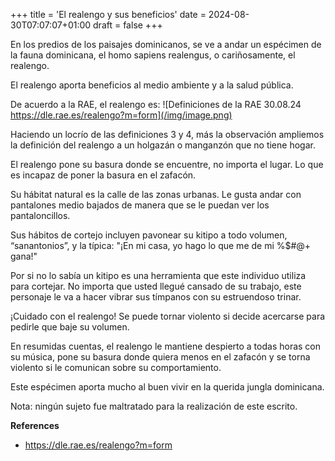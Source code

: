 +++
title = 'El realengo y sus beneficios'
date = 2024-08-30T07:07:07+01:00
draft = false
+++

En los predios de los paisajes dominicanos, se ve a andar un espécimen de la fauna dominicana, el homo sapiens realengus, o cariñosamente, el realengo.

El realengo aporta beneficios al medio ambiente y a la salud pública.

De acuerdo a la RAE, el realengo es:
![Definiciones de la RAE 30.08.24 https://dle.rae.es/realengo?m=form](/img/image.png)

Haciendo un locrío de las definiciones 3 y 4, más la observación ampliemos la definición del realengo a un holgazán o manganzón que no tiene hogar.

El realengo pone su basura donde se encuentre, no importa el lugar. Lo que es incapaz de poner la basura en el zafacón.

Su hábitat natural es la calle de las zonas urbanas. Le gusta andar con pantalones medio bajados de manera que se le puedan ver los pantaloncillos.

Sus hábitos de cortejo incluyen pavonear su kitipo a todo volumen, “sanantonios”, y la típica: "¡En mi casa, yo hago lo que me de mi %$#@+ gana!"

Por si no lo sabía un kitipo es una herramienta que este individuo utiliza para cortejar. No importa que usted llegué cansado de su trabajo, este personaje le va a hacer vibrar sus tímpanos con su estruendoso trinar.

¡Cuidado con el realengo! Se puede tornar violento si decide acercarse para pedirle que baje su volumen.

En resumidas cuentas, el realengo le mantiene despierto a todas horas con su música, pone su basura donde quiera menos en el zafacón y se torna violento si le comunican sobre su comportamiento.

Este espécimen aporta mucho al buen vivir en la querida jungla dominicana.

Nota: ningún sujeto fue maltratado para la realización de este escrito.

**References**
- https://dle.rae.es/realengo?m=form
